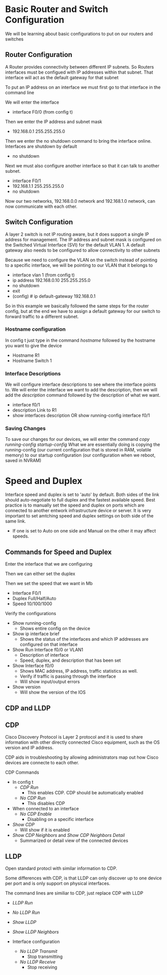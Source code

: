 # Basic Router and Switch Configuration

We will be learning about basic configurations to put on our routers and switches

## Router Configuration

A Router provides connectivity between different IP subnets.
So Routers interfaces must be configued with IP addresses within that subnet. That interface will act as the default gateway for that subnet

To put an IP address on an interface we must first go to that interface in the command line

We will enter the interface

- interface F0/0 (from config t)

Then we enter the IP address and subnet mask

- 192.168.0.1 255.255.255.0

Then we enter the no shutdown command to bring the interface online. Interfaces are shutdown by default

- no shutdown

Next we must also configure another interface so that it can talk to another subnet.

- interface F0/1
- 192.168.1.1 255.255.255.0
- no shutdown

Now our two networks, 192.168.0.0 network and 192.168.1.0 network, can now communicate with each other.

## Switch Configuration

A layer 2 switch is not IP routing aware, but it does support a single IP address for management.
The IP address and subnet mask is configured on the Switched Virtual Interface (SVI) for the default VLAN 1.
A default gateway also needs to be configured to allow connectivity to other subnets

Because we need to configure the VLAN on the switch instead of pointing to a specific interface, we will be pointing to our VLAN that it belongs to

- interface vlan 1 (from config t)
- ip address 192.168.0.10 255.255.255.0
- no shutdown
- exit
- (config) # ip default-gateway 192.168.0.1

So in this example we basically followed the same steps for the router config, but at the end we have to assign a default gateway for our switch to forward traffic to a different subnet.


### Hostname configuration

In config t just type in the command _hostname_ followed by the hostname you want to give the device
- Hostname R1
- Hostname Switch 1

### Interface Descriptions

We will configure interface descriptions to see where the interface points to. We will enter the interface we want to add the description, then we will add the _description_ command followed by the description of what we want.

- interface f0/1
- description Link to R1
- show interfaces description OR show running-config interface f0/1

### Saving Changes

To save our changes for our devices, we will enter the command _copy running-config startup-config_
What we are essentially doing is copying the running-config (our current configuration that is stored in RAM, volatile memory) to our startup configuration (our configuration when we reboot, saved in NVRAM)


# Speed and Duplex

Interface speed and duplex is set to 'auto' by default. Both sides of the link should auto-negotiate to full duplex and the fastest available speed.
Best practice is to manually set the speed and duplex on ports which are connected to another entwork infrastructure device or server.
It is very important to set amtching speed and duplex settings on both side of the same link.
  
  - If one is set to Auto on one side and Manual on the other it may affect speeds.

## Commands for Speed and Duplex

Enter the interface that we are configuring

Then we can either set the duplex

Then we set the speed that we want in Mb

- Interface F0/1
- Duplex Full/Half/Auto
- Speed 10/100/1000

Verify the configurations

- Show running-config
  - Shows entire config on the device
- Show ip interface brief
  - Shows the status of the interfaces and which IP addresses are configured on that interface
- Show Run Interface f0/0 or VLAN1
  - Description of interface
  - Speed, duplex, and description that has been set
- Show Interface f0/0
  - Shows MAC address, IP address, traffic statistics as well.
  - Verify if traffic is passing through the interface
  - Will show input/output errors
- Show version
  - Will show the version of the IOS
 
## CDP and LLDP

## CDP

Cisco Discovery Protocol is Layer 2 protocol and it is used to share information with other directly connected Cisco equipment, such as the OS version and IP address.

CDP aids in troubleshooting by allowing administrators map out how Cisco devices are connecte to each other.

CDP Commands

- In config t
  - _CDP Run_
     - This enables CDP. CDP should be automatically enabled
  - _No CDP Run_
     - This disables CDP
- When connected to an interface
  - _No CDP Enable_
    - Disabling on a specific interface
- _Show CDP_
  - Will show if it is enabled
- _Show CDP Neighbors_ and _Show CDP Neighbors Detail_
  - Summarized or detail view of the connected devices
 
## LLDP

Open standard protocl with similar information to CDP.

Some differences with CDP, is that LLDP can only discover up to one device per port and is only support on physical interfaces.

The command lines are similiar to CDP, just replace CDP with LLDP

- _LLDP Run_
- _No LLDP Run_
- _Show LLDP_
- _Show LLDP Neighbors_

- Interface configuration
  - _No LLDP Transmit_
    - Stop transmitting
  - _No LLDP Receive_
    - Stop receiving

